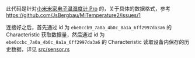 此代码是针对[小米米家电子温湿度计 Pro](https://www.mi.com/shop/buy/detail?product_id=9542) 的，关于具体的数据格式，参考 https://github.com/JsBergbau/MiTemperature2/issues/1

连接好之后，首先通过 id 为 `ebe0ccb9_7a0a_4b0c_8a1a_6ff2997da3a6` 的 Characteristic 获取数据量，然后通过 id 为 `ebe0ccbc_7a0a_4b0c_8a1a_6ff2997da3a6` 的 Characteristic 读取设备内保存的历史数据，详见 [src/sensor.rs](src/sensor.rs)
